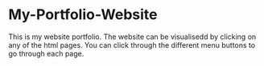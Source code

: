 # My-Portfolio-Website
This is my website portfolio.
The website can be visualisedd by clicking on any of the html pages. You can click through the different menu buttons to go through each page. 

